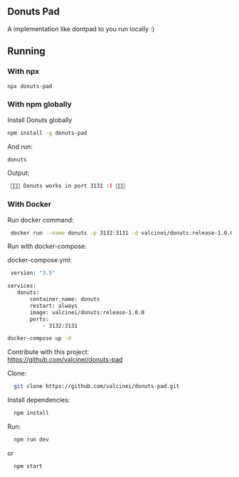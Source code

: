 ## Donuts Pad

A implementation like dontpad to you run locally :)
## Running

### With npx
 ```bash
 npx donuts-pad
 ```
 ### With npm globally
 Install Donuts globally
 ```bash
 npm install -g donuts-pad
 ```
 And run:
  ```bash
 donuts
 ```
 Output:
 ```bash
  🍩🍩🍩 Donuts works in port 3131 :) 🍩🍩🍩
 ```

 ### With Docker 
 Run docker command:
 ```bash
  docker run --name donuts -p 3132:3131 -d valcinei/donuts:release-1.0.0 
  ```
Run with docker-compose:
 
 docker-compose.yml:
 ```bash
  version: "3.5"

services:
    donuts:
        container_name: donuts
        restart: always
        image: valcinei/donuts:release-1.0.0
        ports: 
            - 3132:3131
  ```

   ```bash
  docker-compose up -d
  ```

Contribute with this project:  
https://github.com/valcinei/donuts-pad  

Clone:  
```bash
  git clone https://github.com/valcinei/donuts-pad.git
```

Install dependencies: 
```bash
  npm install
```
Run:
```bash
  npm run dev
```
or
```bash
  npm start
```